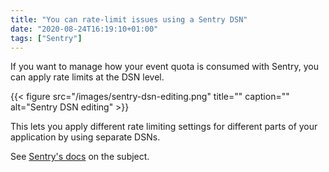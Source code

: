 ```yaml
---
title: "You can rate-limit issues using a Sentry DSN"
date: "2020-08-24T16:19:10+01:00"
tags: ["Sentry"]
---
```


If you want to manage how your event quota is consumed with Sentry, you can
apply rate limits at the DSN level. 

{{< figure src="/images/sentry-dsn-editing.png" title="" caption="" alt="Sentry DSN editing" >}}

This lets you apply different rate limiting settings for different parts of your
application by using separate DSNs.

See [Sentry's docs](https://docs.sentry.io/accounts/quotas/manage-event-stream-guide/#6-rate-limiting)
on the subject.


